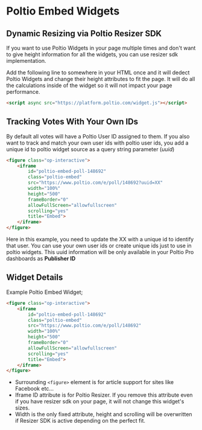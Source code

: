 # Poltio Embed Widgets 

## Dynamic Resizing via Poltio Resizer SDK 

If you want to use Poltio Widgets in your page multiple times and don't want to give height information for all the widgets, you can use resizer sdk implementation. 

Add the following line to somewhere in your HTML once and it will dedect Poltio Widgets and change their height attributes to fit the page. It will do all the calculations inside of the widget so it will not impact your page performance. 

```html
<script async src="https://platform.poltio.com/widget.js"></script>
```


## Tracking Votes With Your Own IDs

By default all votes will have a Poltio User ID assigned to them. If you also want to track and match your own user ids with poltio user ids, you add a unique id to poltio widget source as a query string parameter (*uuid*)

```html
<figure class="op-interactive">
    <iframe 
        id="poltio-embed-poll-148692" 
        class="poltio-embed" 
        src="https://www.poltio.com/e/poll/148692?uuid=XX" 
        width="100%" 
        height="500" 
        frameBorder="0" 
        allowFullScreen="allowfullscreen" 
        scrolling="yes" 
        title="Embed">
    </iframe>
</figure>
```

Here in this example, you need to update the XX with a unique id to identify that user. You can use your own user ids or create unique ids just to use in poltio widgets. 
This uuid information will be only available in your Poltio Pro dashboards as **Publisher ID**


## Widget Details

Example Poltio Embed Widget; 
```html
<figure class="op-interactive">
    <iframe 
        id="poltio-embed-poll-148692" 
        class="poltio-embed" 
        src="https://www.poltio.com/e/poll/148692" 
        width="100%" 
        height="500" 
        frameBorder="0" 
        allowFullScreen="allowfullscreen" 
        scrolling="yes" 
        title="Embed">
    </iframe>
</figure>
```

- Surrounding ```<figure>``` element is for article support for sites like Facebook etc...
- Iframe ID attribute is for Poltio Resizer. If you remove this attribute even if you have resizer sdk on your page, it will not change this widget's sizes. 
- Width is the only fixed attribute, height and scrolling will be overwritten if Resizer SDK is active depending on the perfect fit. 
